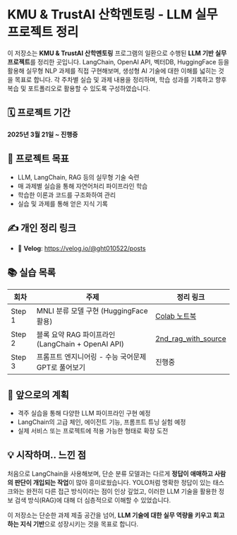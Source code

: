 # KMU & TrustAI 산학멘토링 - LLM 실무 프로젝트 정리

이 저장소는 **KMU & TrustAI 산학멘토링** 프로그램의 일환으로 수행된 **LLM 기반 실무 프로젝트**를 정리한 곳입니다. LangChain, OpenAI API, 벡터DB, HuggingFace 등을 활용해 실무형 NLP 과제를 직접 구현해보며, 생성형 AI 기술에 대한 이해를 넓히는 것을 목표로 합니다. 각 주차별 실습 및 과제 내용을 정리하며, 학습 성과를 기록하고 향후 복습 및 포트폴리오로 활용할 수 있도록 구성하였습니다.

## 🗓️ 프로젝트 기간

**2025년 3월 21일 ~ 진행중**

## 🌟 프로젝트 목표

* LLM, LangChain, RAG 등의 실무형 기술 숙련
* 매 과제별 실습을 통해 자연어처리 파이프라인 학습
* 학습한 이론과 코드를 구조화하여 관리
* 실습 및 과제를 통해 얻은 지식 기록

## ✍️ 개인 정리 링크

* 📖 **Velog**: https://velog.io/@ght010522/posts

## 📚 실습 목록

| 회차 | 주제 | 정리 링크 |
|------|------|-----------|
| Step 1 | MNLI 분류 모델 구현 (HuggingFace 활용) | [Colab 노트북](#) |
| Step 2 | 블록 요약 RAG 파이프라인 (LangChain + OpenAI API) | [2nd_rag_with_source](https://github.com/JaeyeonE/LLM_study/blob/main/2nd_rag_with_source/2nd_rag_with_source.ipynb) |
| Step 3 | 프롬프트 엔지니어링 - 수능 국어문제 GPT로 풀어보기 | 진행중 |

## 🚀 앞으로의 계획

* 격주 실습을 통해 다양한 LLM 파이프라인 구현 예정
* LangChain의 고급 체인, 에이전트 기능, 프롬프트 튜닝 실험 예정
* 실제 서비스 또는 프로젝트에 적용 가능한 형태로 확장 도전

## 💡 시작하며.. 느낀 점

처음으로 LangChain을 사용해보며, 단순 분류 모델과는 다르게 **정답이 애매하고 사람의 판단이 개입되는 작업**이 많아 흥미로웠습니다. YOLO처럼 명확한 정답이 있는 태스크와는 완전히 다른 접근 방식이라는 점이 인상 깊었고, 이러한 LLM 기술을 활용한 정보 검색 방식(RAG)에 대해 더 심층적으로 이해할 수 있었습니다.

이 저장소는 단순한 과제 제출 공간을 넘어, **LLM 기술에 대한 실무 역량을 키우고 회고하는 지식 기반**으로 성장시키는 것을 목표로 합니다.
